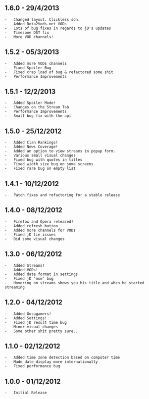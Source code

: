 ## 1.6.0 - 29/4/2013
    -   Changed layout. Clickless son.
    -   Added Dota2Vods.net VODs
    -   Lots of bug fixes in regards to jD's updates
    -   Timezone DST fix
    -   More VOD channels!
## 1.5.2 - 05/3/2013
    -   Added more VODs channels
    -   Fixed Spoiler Bug
    -   Fixed crap load of bug & refactored some shit
    -   Performance Improvements
## 1.5.1 - 12/2/2013
    -   Added Spoiler Mode!
    -   Changes on the Stream Tab
    -   Performance Improvements
    -   Small bug fix with the api
## 1.5.0 - 25/12/2012 
    -   Added Clan Rankings!
    -   Added News Coverage!
    -   Added an option to view streams in popup form.
    -   Various small visual changes
    -   Fixed bug with quotes in titles
    -   Fixed width size bug on some screens
    -   Fixed rare bug on empty list
## 1.4.1 - 10/12/2012 
    -   Patch fixes and refactoring for a stable release
## 1.4.0 - 08/12/2012 
    -   Firefox and Opera released!
    -   Added refresh button
    -   Added more channels for VODs
    -   Fixed jD tie issues
    -   Did some visual changes
## 1.3.0 - 06/12/2012 
    -   Added Streams!
    -   Added VODs!
    -   Added date format in settings
    -   Fixed jD 'now' bug
    -   Hovering on streams shows you his title and when he started streaming
## 1.2.0 - 04/12/2012 
    -   Added Gosugamers!
    -   Added Settings!
    -   Fixed jD result time bug
    -   Minor visual changes
    -   Some other shit pretty sure..
## 1.1.0 - 02/12/2012 
    -   Added time zone detection based on computer time
    -   Made date display more internationally
    -   Fixed performance bug
## 1.0.0 - 01/12/2012 
    -   Initial Release
